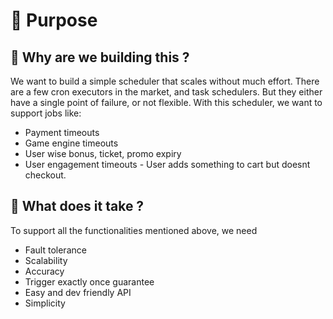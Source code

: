 # 🚀 Purpose
## 🚣 Why are we building this ?
We want to build a simple scheduler that scales without much effort. There are a few cron executors in the market, and task schedulers. But they either have a single point of failure, or not flexible. With this scheduler, we want to support jobs like:
* Payment timeouts
* Game engine timeouts
* User wise bonus, ticket, promo expiry
* User engagement timeouts - User adds something to cart but doesnt checkout.

## 🚜 What does it take ?
To support all the functionalities mentioned above, we need
* Fault tolerance
* Scalability
* Accuracy
* Trigger exactly once guarantee
* Easy and dev friendly API
* Simplicity
